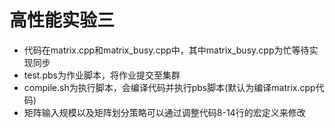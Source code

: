 # 高性能实验三
- 代码在matrix.cpp和matrix_busy.cpp中，其中matrix_busy.cpp为忙等待实现同步
- test.pbs为作业脚本，将作业提交至集群
- compile.sh为执行脚本，会编译代码并执行pbs脚本(默认为编译matrix.cpp代码)
- 矩阵输入规模以及矩阵划分策略可以通过调整代码8-14行的宏定义来修改